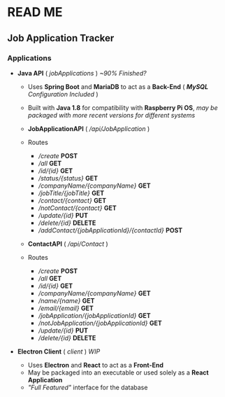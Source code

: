 # READ ME
## Job Application Tracker

### Applications

- **Java API** ( *jobApplications* ) *~90% Finished?*

    - Uses **Spring Boot** and **MariaDB** to act as a **Back-End** ( ***MySQL** Configuration Included* )
    - Built with **Java 1.8** for compatibility with **Raspberry Pi OS**, *may be packaged with more recent versions for different systems*

    - **JobApplicationAPI** ( */api/JobApplication* )

    - Routes
        - */create* **POST**
        - */all* **GET**
        - */id/{id}* **GET**
        - */status/{status}* **GET**
        - */companyName/{companyName}* **GET**
        - */jobTitle/{jobTitle}* **GET**
        - */contact/{contact}* **GET**
        - */notContact/{contact}* **GET**
        - */update/{id}* **PUT**
        - */delete/{id}* **DELETE**
        - */addContact/{jobApplicationId}/{contactId}* **POST**

    - **ContactAPI** ( */api/Contact* )

    - Routes
        - */create* **POST**
        - */all* **GET**
        - */id/{id}* **GET**
        - */companyName/{companyName}* **GET**
        - */name/{name}* **GET**
        - */email/{email}* **GET**
        - */jobApplication/{jobApplicationId}* **GET**
        - */notJobApplication/{jobApplicationId}* **GET**
        - */update/{id}* **PUT**
        - */delete/{id}* **DELETE**

- **Electron Client** ( *client* ) *WIP*

    - Uses **Electron** and **React** to act as a **Front-End**
    - May be packaged into an executable or used solely as a **React Application**
    - *"Full Featured"* interface for the database
